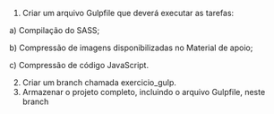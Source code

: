 1) Criar um arquivo Gulpfile que deverá executar as tarefas:

a) Compilação do SASS;

b) Compressão de imagens disponibilizadas no Material de apoio;

c) Compressão de código JavaScript.

2) Criar um branch chamada exercicio_gulp.
3) Armazenar o projeto completo, incluindo o arquivo Gulpfile, neste branch
